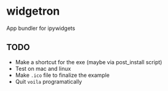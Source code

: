 # widgetron
App bundler for ipywidgets
## TODO
- Make a shortcut for the exe (maybe via post_install script)
- Test on mac and linux
- Make `.ico` file to finalize the example
- Quit `voila` programatically
